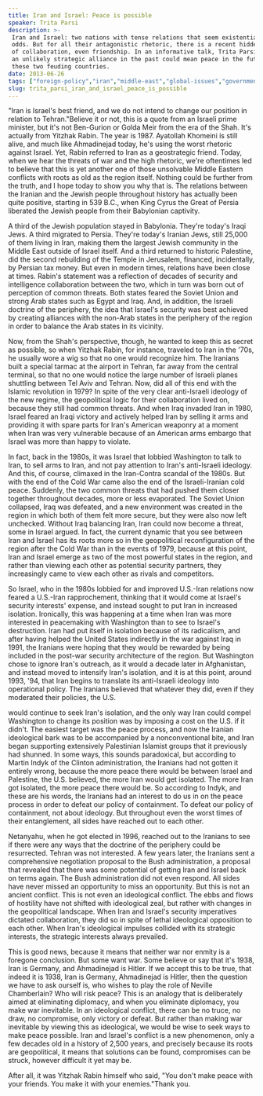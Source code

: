 ```yaml
---
title: Iran and Israel: Peace is possible
speaker: Trita Parsi
description: >-
 Iran and Israel: two nations with tense relations that seem existentially at
 odds. But for all their antagonistic rhetoric, there is a recent hidden history
 of collaboration, even friendship. In an informative talk, Trita Parsi shows how
 an unlikely strategic alliance in the past could mean peace in the future for
 these two feuding countries.
date: 2013-06-26
tags: ["foreign-policy","iran","middle-east","global-issues","government","peace","politics"]
slug: trita_parsi_iran_and_israel_peace_is_possible
---
```


"Iran is Israel's best friend, and we do not intend to change our position in relation to
Tehran."Believe it or not, this is a quote from an Israeli prime minister, but it's not
Ben-Gurion or Golda Meir from the era of the Shah. It's actually from Yitzhak Rabin. The
year is 1987. Ayatollah Khomeini is still alive, and much like Ahmadinejad today, he's
using the worst rhetoric against Israel. Yet, Rabin referred to Iran as a geostrategic
friend. Today, when we hear the threats of war and the high rhetoric, we're oftentimes led
to believe that this is yet another one of those unsolvable Middle Eastern conflicts with
roots as old as the region itself. Nothing could be further from the truth, and I hope
today to show you why that is. The relations between the Iranian and the Jewish people
throughout history has actually been quite positive, starting in 539 B.C., when King Cyrus
the Great of Persia liberated the Jewish people from their Babylonian captivity.

A third of the Jewish population stayed in Babylonia. They're today's Iraqi Jews. A third
migrated to Persia. They're today's Iranian Jews, still 25,000 of them living in Iran,
making them the largest Jewish community in the Middle East outside of Israel itself. And
a third returned to historic Palestine, did the second rebuilding of the Temple in
Jerusalem, financed, incidentally, by Persian tax money. But even in modern times,
relations have been close at times. Rabin's statement was a reflection of decades of
security and intelligence collaboration between the two, which in turn was born out of
perception of common threats. Both states feared the Soviet Union and strong Arab states
such as Egypt and Iraq. And, in addition, the Israeli doctrine of the periphery, the idea
that Israel's security was best achieved by creating alliances with the non-Arab states in
the periphery of the region in order to balance the Arab states in its
vicinity.

Now, from the Shah's perspective, though, he wanted to keep this as secret as possible, so
when Yitzhak Rabin, for instance, traveled to Iran in the '70s, he usually wore a wig so
that no one would recognize him. The Iranians built a special tarmac at the airport in
Tehran, far away from the central terminal, so that no one would notice the large number
of Israeli planes shuttling between Tel Aviv and Tehran. Now, did all of this end with the
Islamic revolution in 1979? In spite of the very clear anti-Israeli ideology of the new
regime, the geopolitical logic for their collaboration lived on, because they still had
common threats. And when Iraq invaded Iran in 1980, Israel feared an Iraqi victory and
actively helped Iran by selling it arms and providing it with spare parts for Iran's
American weaponry at a moment when Iran was very vulnerable because of an American arms
embargo that Israel was more than happy to violate.

In fact, back in the 1980s, it was Israel that lobbied Washington to talk to Iran, to sell
arms to Iran, and not pay attention to Iran's anti-Israeli ideology. And this, of course,
climaxed in the Iran-Contra scandal of the 1980s. But with the end of the Cold War came
also the end of the Israeli-Iranian cold peace. Suddenly, the two common threats that had
pushed them closer together throughout decades, more or less evaporated. The Soviet Union
collapsed, Iraq was defeated, and a new environment was created in the region in which
both of them felt more secure, but they were also now left unchecked. Without Iraq
balancing Iran, Iran could now become a threat, some in Israel argued. In fact, the
current dynamic that you see between Iran and Israel has its roots more so in the
geopolitical reconfiguration of the region after the Cold War than in the events of 1979,
because at this point, Iran and Israel emerge as two of the most powerful states in the
region, and rather than viewing each other as potential security partners, they
increasingly came to view each other as rivals and competitors.

So Israel, who in the 1980s lobbied for and improved U.S.-Iran relations now feared a
U.S.-Iran rapprochement, thinking that it would come at Israel's security interests'
expense, and instead sought to put Iran in increased isolation. Ironically, this was
happening at a time when Iran was more interested in peacemaking with Washington than to
see to Israel's destruction. Iran had put itself in isolation because of its radicalism,
and after having helped the United States indirectly in the war against Iraq in 1991, the
Iranians were hoping that they would be rewarded by being included in the post-war
security architecture of the region. But Washington chose to ignore Iran's outreach, as it
would a decade later in Afghanistan, and instead moved to intensify Iran's isolation, and
it is at this point, around 1993, '94, that Iran begins to translate its anti-Israeli
ideology into operational policy. The Iranians believed that whatever they did, even if
they moderated their policies, the U.S.

would continue to seek Iran's isolation, and the only way Iran could compel Washington to
change its position was by imposing a cost on the U.S. if it didn't. The easiest target
was the peace process, and now the Iranian ideological bark was to be accompanied by a
nonconventional bite, and Iran began supporting extensively Palestinian Islamist groups
that it previously had shunned. In some ways, this sounds paradoxical, but according to
Martin Indyk of the Clinton administration, the Iranians had not gotten it entirely wrong,
because the more peace there would be between Israel and Palestine, the U.S. believed, the
more Iran would get isolated. The more Iran got isolated, the more peace there would be.
So according to Indyk, and these are his words, the Iranians had an interest to do us in
on the peace process in order to defeat our policy of containment. To defeat our policy of
containment, not about ideology. But throughout even the worst times of their entanglement,
all sides have reached out to each other.

Netanyahu, when he got elected in 1996, reached out to the Iranians to see if there were
any ways that the doctrine of the periphery could be resurrected. Tehran was not
interested. A few years later, the Iranians sent a comprehensive negotiation proposal to
the Bush administration, a proposal that revealed that there was some potential of getting
Iran and Israel back on terms again. The Bush administration did not even respond. All
sides have never missed an opportunity to miss an opportunity. But this is not an ancient
conflict. This is not even an ideological conflict. The ebbs and flows of hostility have
not shifted with ideological zeal, but rather with changes in the geopolitical landscape.
When Iran and Israel's security imperatives dictated collaboration, they did so in spite
of lethal ideological opposition to each other. When Iran's ideological impulses collided
with its strategic interests, the strategic interests always prevailed.

This is good news, because it means that neither war nor enmity is a foregone
conclusion. But some want war. Some believe or say that it's 1938, Iran is Germany, and
Ahmadinejad is Hitler. If we accept this to be true, that indeed it is 1938, Iran is
Germany, Ahmadinejad is Hitler, then the question we have to ask ourself is, who wishes to
play the role of Neville Chamberlain? Who will risk peace? This is an analogy that is
deliberately aimed at eliminating diplomacy, and when you eliminate diplomacy, you make
war inevitable. In an ideological conflict, there can be no truce, no draw, no compromise,
only victory or defeat. But rather than making war inevitable by viewing this as
ideological, we would be wise to seek ways to make peace possible. Iran and Israel's
conflict is a new phenomenon, only a few decades old in a history of 2,500 years, and
precisely because its roots are geopolitical, it means that solutions can be found,
compromises can be struck, however difficult it yet may be.

After all, it was Yitzhak Rabin himself who said, "You don't make peace with your friends.
You make it with your enemies."Thank you.

<!--
ad_duration=3.33
event="TEDGlobal 2013"
external_start_time=0
has_talk_citation=0
intro_duration=11.82
is_subtitle_required="False"
is_talk_featured="True"
language="en"
language_swap="False"
native_language="en"
number_of_related_talks=6
number_of_speakers=1
number_of_subtitled_videos=29
number_of_tags=7
number_of_talk_download_languages=29
number_of_talk_more_resources=1
number_of_talk_recommendations=0
number_of_talks_take_actions=0
post_ad_duration=0.83
published_timestamp="2013-10-09 15:08:35"
recording_date="2013-06-26"
speaker_description="Political scientist"
speaker_is_published=1
speaker_name="Trita Parsi"
talk_name="Iran and Israel: Peace is possible"
talks_tags=["foreign-policy","iran","middle-east","global-issues","government","peace","politics"]
talks_take_action=[]
url_audio="https://download.ted.com/talks/TritaParsi_2013G.mp3?apikey=acme-roadrunner"
url_photo_speaker="https://pe.tedcdn.com/images/ted/cf2d437d105caeeb7d0ca4d638207affae22a995_254x191.jpg"
url_photo_talk="https://pe.tedcdn.com/images/ted/4d7bd3902c70dbd83030efbd9e6ec34f8aac0761_1600x1200.jpg"
url_webpage="https://www.ted.com/talks/trita_parsi_iran_and_israel_peace_is_possible"
video_type_name="TED Stage Talk"
-->